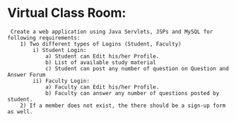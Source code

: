 # Virtual Class Room:
     Create a web application using Java Servlets, JSPs and MySQL for following requirements:
        1) Two different types of Logins (Student, Faculty)
            i) Student Login:
                a) Student can Edit his/her Profile.
                b) List of available study material
                c) Student can post any number of question on Question and Answer Forum
            ii) Faculty Login:
                a) Faculty can Edit his/her Profile.
                b) Faculty can answer any number of questions posted by student.
        2) If a member does not exist, the there should be a sign-up form as well.

